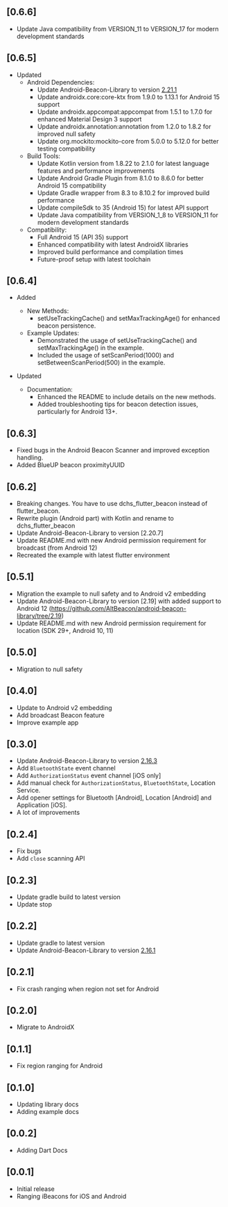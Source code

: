 ## [0.6.6]
* Update Java compatibility from VERSION_11 to VERSION_17 for modern development standards

## [0.6.5]
* Updated
    * Android Dependencies:
        * Update Android-Beacon-Library to version [2.21.1](https://github.com/AltBeacon/android-beacon-library/tree/2.21.1)
        * Update androidx.core:core-ktx from 1.9.0 to 1.13.1 for Android 15 support
        * Update androidx.appcompat:appcompat from 1.5.1 to 1.7.0 for enhanced Material Design 3 support
        * Update androidx.annotation:annotation from 1.2.0 to 1.8.2 for improved null safety
        * Update org.mockito:mockito-core from 5.0.0 to 5.12.0 for better testing compatibility
    * Build Tools:
        * Update Kotlin version from 1.8.22 to 2.1.0 for latest language features and performance improvements
        * Update Android Gradle Plugin from 8.1.0 to 8.6.0 for better Android 15 compatibility
        * Update Gradle wrapper from 8.3 to 8.10.2 for improved build performance
        * Update compileSdk to 35 (Android 15) for latest API support
        * Update Java compatibility from VERSION_1_8 to VERSION_11 for modern development standards
    * Compatibility:
        * Full Android 15 (API 35) support
        * Enhanced compatibility with latest AndroidX libraries
        * Improved build performance and compilation times
        * Future-proof setup with latest toolchain

## [0.6.4]
* Added
    * New Methods:
        * setUseTrackingCache() and setMaxTrackingAge() for enhanced beacon persistence.
    * Example Updates:
        * Demonstrated the usage of setUseTrackingCache() and setMaxTrackingAge() in the example.
        * Included the usage of setScanPeriod(1000) and setBetweenScanPeriod(500) in the example.

* Updated
    * Documentation:
        * Enhanced the README to include details on the new methods.
        * Added troubleshooting tips for beacon detection issues, particularly for Android 13+.

## [0.6.3]
* Fixed bugs in the Android Beacon Scanner and improved exception handling.
* Added BlueUP beacon proximityUUID

## [0.6.2]
* Breaking changes. You have to use dchs_flutter_beacon instead of flutter_beacon.
* Rewrite plugin (Android part) with Kotlin and rename to dchs_flutter_beacon 
* Update Android-Beacon-Library to version [2.20.7]
* Update README.md with new Android permission requirement for broadcast (from Android 12)
* Recreated the example with latest flutter environment

## [0.5.1]
* Migration the example to null safety and to Android v2 embedding
* Update Android-Beacon-Library to version [2.19] with added support to Android 12 (https://github.com/AltBeacon/android-beacon-library/tree/2.19)
* Update README.md with new Android permission requirement for location (SDK 29+, Android 10, 11)

## [0.5.0]
* Migration to null safety

## [0.4.0]
* Update to Android v2 embedding
* Add broadcast Beacon feature
* Improve example app

## [0.3.0]
* Update Android-Beacon-Library to version [2.16.3](https://github.com/AltBeacon/android-beacon-library/tree/2.16.3)
* Add `BluetoothState` event channel
* Add `AuthorizationStatus` event channel [iOS only]
* Add manual check for `AuthorizationStatus`, `BluetoothState`, Location Service.
* Add opener settings for Bluetooth [Android], Location [Android] and Application [iOS].
* A lot of improvements

## [0.2.4]

* Fix bugs
* Add `close` scanning API

## [0.2.3]

* Update gradle build to latest version
* Update stop 

## [0.2.2]

* Update gradle to latest version
* Update Android-Beacon-Library to version [2.16.1](https://github.com/AltBeacon/android-beacon-library/tree/2.16.1)

## [0.2.1]

* Fix crash ranging when region not set for Android

## [0.2.0]

* Migrate to AndroidX

## [0.1.1]

* Fix region ranging for Android

## [0.1.0]

* Updating library docs
* Adding example docs

## [0.0.2]

* Adding Dart Docs

## [0.0.1]

* Initial release
* Ranging iBeacons for iOS and Android
